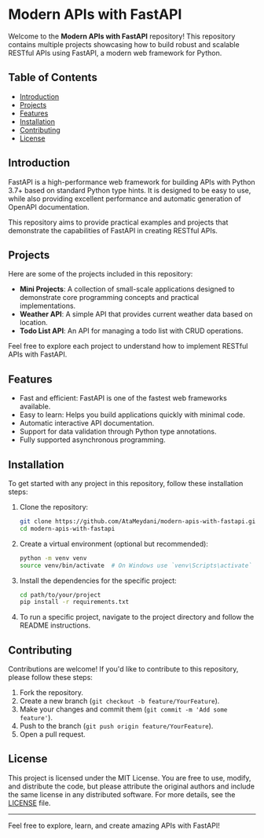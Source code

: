 # Modern APIs with FastAPI

Welcome to the **Modern APIs with FastAPI** repository! This repository contains multiple projects showcasing how to build robust and scalable RESTful APIs using FastAPI, a modern web framework for Python.

## Table of Contents

- [Introduction](#introduction)
- [Projects](#projects)
- [Features](#features)
- [Installation](#installation)
- [Contributing](#contributing)
- [License](#license)

## Introduction

FastAPI is a high-performance web framework for building APIs with Python 3.7+ based on standard Python type hints. It is designed to be easy to use, while also providing excellent performance and automatic generation of OpenAPI documentation.

This repository aims to provide practical examples and projects that demonstrate the capabilities of FastAPI in creating RESTful APIs.

## Projects

Here are some of the projects included in this repository:

- **Mini Projects**: A collection of small-scale applications designed to demonstrate core programming concepts and practical implementations.
- **Weather API**: A simple API that provides current weather data based on location.
- **Todo List API**: An API for managing a todo list with CRUD operations.

Feel free to explore each project to understand how to implement RESTful APIs with FastAPI.

## Features

- Fast and efficient: FastAPI is one of the fastest web frameworks available.
- Easy to learn: Helps you build applications quickly with minimal code.
- Automatic interactive API documentation.
- Support for data validation through Python type annotations.
- Fully supported asynchronous programming.

## Installation

To get started with any project in this repository, follow these installation steps:

1. Clone the repository:
   ```bash
   git clone https://github.com/AtaMeydani/modern-apis-with-fastapi.git
   cd modern-apis-with-fastapi
   ```

2. Create a virtual environment (optional but recommended):
   ```bash
   python -m venv venv
   source venv/bin/activate  # On Windows use `venv\Scripts\activate`
   ```

3. Install the dependencies for the specific project:
   ```bash
   cd path/to/your/project
   pip install -r requirements.txt
   ```

4. To run a specific project, navigate to the project directory and follow the README instructions.

## Contributing

Contributions are welcome! If you'd like to contribute to this repository, please follow these steps:

1. Fork the repository.
2. Create a new branch (`git checkout -b feature/YourFeature`).
3. Make your changes and commit them (`git commit -m 'Add some feature'`).
4. Push to the branch (`git push origin feature/YourFeature`).
5. Open a pull request.

## License


This project is licensed under the MIT License. You are free to use, modify, and distribute the code, but please attribute the original authors and include the same license in any distributed software. For more details, see the [LICENSE](https://github.com/AtaMeydani/modern-apis-with-fastapi/blob/main/LICENSE) file.

---

Feel free to explore, learn, and create amazing APIs with FastAPI!

